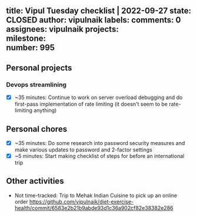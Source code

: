 title:	Vipul Tuesday checklist | 2022-09-27
state:	CLOSED
author:	vipulnaik
labels:	
comments:	0
assignees:	vipulnaik
projects:	
milestone:	
number:	995
--
## Personal projects

### Devops streamlining

- [x] ~35 minutes: Continue to work on server overload debugging and do first-pass implementation of rate limiting (it doesn't seem to be rate-limiting anything)

## Personal chores

- [x] ~35 minutes: Do some research into password security measures and make various updates to password and 2-factor settings
- [x] ~5 minutes: Start making checklist of steps for before an international trip

## Other activities

- Not time-tracked: Trip to Mehak Indian Cuisine to pick up an online order https://github.com/vipulnaik/diet-exercise-health/commit/6583e2b21b9abde93d1c36a902cf82e38382e286 
